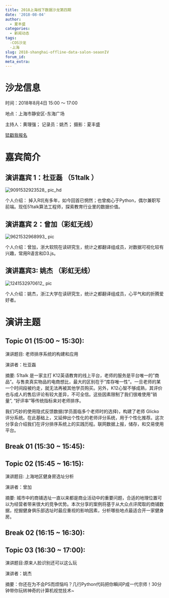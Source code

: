 ```yaml
---
title: 2018上海线下数据沙龙第四期
date: '2018-08-04'
author: 
  - 夏丰盛
categories:
  - 新闻动态
tags:
  -COS沙龙
  -上海
slug: 2018-shanghai-offline-data-salon-seaonIV
forum_id: 
meta_extra: 
---
```


# 沙龙信息

时间：2018年8月4日 15:00 ～ 17:00

地点：上海市静安区-东海广场

主持人：黄理强；	记录员：姚杰；	摄影：夏丰盛

[猛戳我报名](http://2018shanghaisalon-4.eventdove.com/event/142609/page/183454)

# 嘉宾简介

## 演讲嘉宾 1：杜亚磊 （51talk ）

![9091532923528_ pic_hd](https://user-images.githubusercontent.com/25638404/43412353-8bf52e22-945f-11e8-93fa-16d224f84245.jpg)

个人介绍： 掉入R坑有多年，如今回首已惘然；也曾痴心于Python，偶尔兼职写前端。现任51talk算法工程师，探索教育行业里的数据价值。

## 演讲嘉宾 2：曾加（彩虹无线）

![9621532968993_ pic](https://user-images.githubusercontent.com/25638404/43410806-c25543da-945a-11e8-8573-91b8b9325d99.jpg)

个人介绍：曾加，浙大软院在读研究生，统计之都翻译组成员，对数据可视化较有兴趣，常用R语言和D3.js。 

## 演讲嘉宾3: 姚杰 （彩虹无线）

![1241532970612_ pic](https://user-images.githubusercontent.com/25638404/43412355-8c9a83e0-945f-11e8-9bb0-d9ba8e3b05e6.jpg)

个人介绍：姚杰，浙江大学在读研究生，统计之都翻译组成员，心平气和的折腾爱好者。

# 演讲主题

## Topic 01 (15:00 ~ 15:30):

演讲题目: 老师排序系统的构建和应用 

演讲者：杜亚磊 

摘要: 51talk 是一家主打 K12英语教育的线上平台，老师的服务是平台唯一的”商品”。与售卖真实物品的电商想比，最大的区别在于”库存唯一性”。一旦老师的某一个时间段被约走，就无法再被其他学员购买。另外，K12心智不够成熟，其评价也与成人的售后评论有较大差异，不可全信。这些因素限制了我们很难使用”销量”, “好评率”等传统指标来对老师排序。

我们巧妙的使用隐式反馈数据(学员面临多个老师时的选择)，构建了老师 Glicko 评分系统。在此基础上，又延伸出个性化的老师评分系统，用于个性化推荐。这次分享会介绍我们在评分排序系统上的实践历程。联网数据上报，储存，和交易使用平台。

## Break 01 (15:30 ~ 15:45):

## Topic 02 (15:45 ~ 16:15):

演讲题目: 上海地区健身房选址分析 

演讲者：曾加

摘要: 城市中的商铺选址一直以来都是商业活动中的重要问题，合适的地理位置可以为经营者带来很大的竞争优势。本次分享的案例将基于从大众点评爬取的商铺数据，挖掘健身俱乐部选址时最应重视的影响因素，分析哪些地点最适合开一家健身房。  

## Break 02 (16:15 ~ 16:30):

## Topic 03 (16:30 ~ 17:00):

演讲题目:原来人脸识别还可以这么玩

演讲者：姚杰

摘要：你还在为不会PS而烦恼吗？几行Python代码把你瞬间P成一代宗师！30分钟带你玩转神奇的计算机视觉技术~
